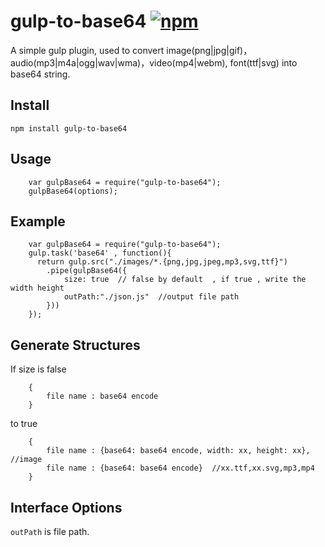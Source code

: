 # gulp-to-base64 [![npm](https://img.shields.io/npm/v/npm.svg?style=plastic)](https://www.npmjs.com/package/gulp-to-base64)

A simple gulp plugin, used to convert image(png|jpg|gif)，audio(mp3|m4a|ogg|wav|wma)，video(mp4|webm), font(ttf|svg) into base64 string.

## Install

    npm install gulp-to-base64

## Usage

```
    var gulpBase64 = require("gulp-to-base64");
    gulpBase64(options);
```

## Example

```
    var gulpBase64 = require("gulp-to-base64");
    gulp.task('base64' , function(){
      return gulp.src("./images/*.{png,jpg,jpeg,mp3,svg,ttf}")
		.pipe(gulpBase64({
			size: true  // false by default  , if true , write the width height
			outPath:"./json.js"  //output file path
		}))
    });
```

## Generate Structures
	
If size is false

```
	{
		file name : base64 encode
	}
```	

to true

```
	{
		file name : {base64: base64 encode, width: xx, height: xx}, //image
		file name : {base64: base64 encode}  //xx.ttf,xx.svg,mp3,mp4  
	}
```	

## Interface Options


`outPath` is file path.
